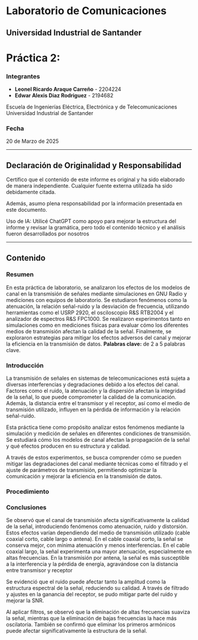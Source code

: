 # Laboratorio de Comunicaciones
## Universidad Industrial de Santander


# Práctica 2:

### Integrantes
- **Leonel Ricardo Araque Carreño** - 2204224
- **Edwar Alexis Diaz Rodriguez** - 2194682


Escuela de Ingenierías Eléctrica, Electrónica y de Telecomunicaciones  
Universidad Industrial de Santander

### Fecha
20 de Marzo de 2025

---

## Declaración de Originalidad y Responsabilidad
Certifico que el contenido de este informe es original y ha sido elaborado de manera independiente. Cualquier fuente externa utilizada ha sido debidamente citada.

Además, asumo plena responsabilidad por la información presentada en este documento.

Uso de IA: Utilicé ChatGPT como apoyo para mejorar la estructura del informe y revisar la gramática, pero todo el contenido técnico y el análisis fueron desarrollados por nosotros

---
## Contenido

### Resumen
En esta práctica de laboratorio, se analizaron los efectos de los modelos de canal en la transmisión de señales mediante simulaciones en GNU Radio y mediciones con equipos de laboratorio. Se estudiaron fenómenos como la atenuación, la relación señal-ruido y la desviación de frecuencia, utilizando herramientas como el USRP 2920, el osciloscopio R&S RTB2004 y el analizador de espectros R&S FPC1000. Se realizaron experimentos tanto en simulaciones como en mediciones físicas para evaluar cómo los diferentes medios de transmisión afectan la calidad de la señal. Finalmente, se exploraron estrategias para mitigar los efectos adversos del canal y mejorar la eficiencia en la transmisión de datos.
**Palabras clave:** de 2 a 5 palabras clave. 

### Introducción
La transmisión de señales en sistemas de telecomunicaciones está sujeta a diversas interferencias y degradaciones debido a los efectos del canal. Factores como el ruido, la atenuación y la dispersión afectan la integridad de la señal, lo que puede comprometer la calidad de la comunicación. Además, la distancia entre el transmisor y el receptor, así como el medio de transmisión utilizado, influyen en la pérdida de información y la relación señal-ruido.

Esta práctica tiene como propósito analizar estos fenómenos mediante la simulación y medición de señales en diferentes condiciones de transmisión. Se estudiará cómo los modelos de canal afectan la propagación de la señal y qué efectos producen en su estructura y calidad.

A través de estos experimentos, se busca comprender cómo se pueden mitigar las degradaciones del canal mediante técnicas como el filtrado y el ajuste de parámetros de transmisión, permitiendo optimizar la comunicación y mejorar la eficiencia en la transmisión de datos.

### Procedimiento


### Conclusiones
Se observó que el canal de transmisión afecta significativamente la calidad de la señal, introduciendo fenómenos como atenuación, ruido y distorsión. Estos efectos varían dependiendo del medio de transmisión utilizado (cable coaxial corto, cable largo o antena).
En el cable coaxial corto, la señal se conserva mejor, con mínima atenuación y menos interferencias.
En el cable coaxial largo, la señal experimenta una mayor atenuación, especialmente en altas frecuencias.
En la transmisión por antena, la señal es más susceptible a la interferencia y la pérdida de energía, agravándose con la distancia entre transmisor y receptor


Se evidenció que el ruido puede afectar tanto la amplitud como la estructura espectral de la señal, reduciendo su calidad. A través de filtrado y ajustes en la ganancia del receptor, se pudo mitigar parte del ruido y mejorar la SNR.

Al aplicar filtros, se observó que la eliminación de altas frecuencias suaviza la señal, mientras que la eliminación de bajas frecuencias la hace más oscilatoria. También se confirmó que eliminar los primeros armónicos puede afectar significativamente la estructura de la señal.

